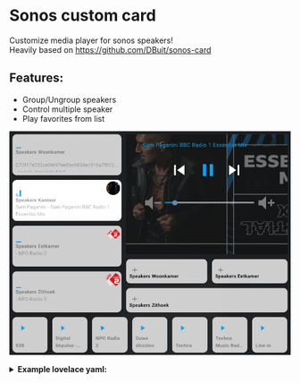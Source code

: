 # Sonos custom card
Customize media player for sonos speakers!<br>
Heavily based on https://github.com/DBuit/sonos-card<br>

## Features:

* Group/Ungroup speakers
* Control multiple speaker
* Play favorites from list

![Screenshot of card](screenshot.jpg)

<details>
  <summary><b>Example lovelace yaml:</b></summary>

```yaml
views:
- title: "Sonos"
    icon: mdi:speaker
    id: muziek
    panel: true
    cards:
      - type: "custom:custom-sonos-card"
        name: "Sonos"
        entities:
          - media_player.player1
          - media_player.player2
```

This card requires `type: module`.
```yaml
resources:
  - url: /local/custom-sonos-card.js?v=1.0
    type: module
```

</details>

